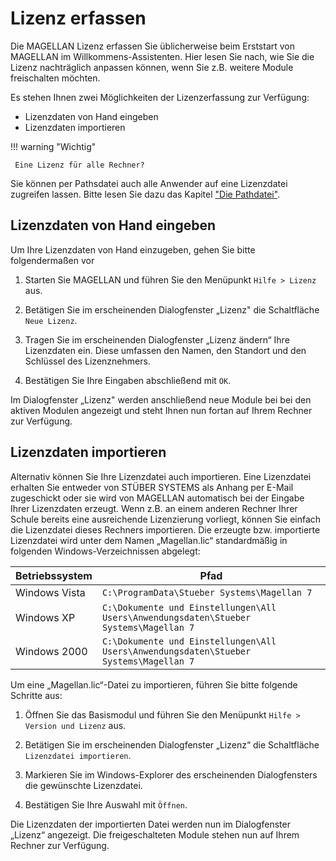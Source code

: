 # Lizenz erfassen

Die MAGELLAN Lizenz erfassen Sie üblicherweise beim Erststart von MAGELLAN im Willkommens-Assistenten. Hier lesen Sie nach, wie Sie die Lizenz nachträglich anpassen können, wenn Sie z.B. weitere Module freischalten möchten.

Es stehen Ihnen zwei Möglichkeiten der Lizenzerfassung zur Verfügung:

* Lizenzdaten von Hand eingeben
* Lizenzdaten importieren

 !!! warning "Wichtig"
 
     Eine Lizenz für alle Rechner?
Sie können per Pathsdatei auch alle Anwender auf eine Lizenzdatei zugreifen lassen. Bitte lesen Sie dazu das Kapitel ["Die Pathdatei"](https://doc.magellan7.stueber.de/schulverwaltung/installation/die-pathsdatei/).

## Lizenzdaten von Hand eingeben

Um Ihre Lizenzdaten von Hand einzugeben, gehen Sie bitte folgendermaßen vor

1. Starten Sie MAGELLAN und führen Sie den Menüpunkt ```Hilfe > Lizenz``` aus.

2. Betätigen Sie im erscheinenden Dialogfenster „Lizenz" die Schaltfläche ```Neue Lizenz```.

3. Tragen Sie im erscheinenden Dialogfenster „Lizenz ändern“ Ihre Lizenzdaten ein. Diese umfassen den    Namen, den Standort und den Schlüssel des Lizenznehmers.

4. Bestätigen Sie Ihre Eingaben abschließend mit ```OK```.

Im Dialogfenster „Lizenz" werden anschließend neue Module bei bei den aktiven Modulen angezeigt und steht Ihnen nun fortan auf Ihrem Rechner zur Verfügung.

## Lizenzdaten importieren

Alternativ können Sie Ihre Lizenzdatei auch importieren. Eine Lizenzdatei erhalten Sie entweder von STÜBER SYSTEMS als Anhang per E-Mail zugeschickt oder sie wird von MAGELLAN automatisch bei der Eingabe Ihrer Lizenzdaten erzeugt. Wenn z.B. an einem anderen Rechner Ihrer Schule bereits eine ausreichende Lizenzierung vorliegt, können Sie einfach die Lizenzdatei dieses Rechners importieren. Die erzeugte bzw. importierte Lizenzdatei wird unter dem Namen „Magellan.lic“ standardmäßig in folgenden Windows-Verzeichnissen abgelegt:

Betriebssystem | Pfad
-------------- | ----
Windows Vista  | `C:\ProgramData\Stueber Systems\Magellan 7`
Windows XP     | `C:\Dokumente und Einstellungen\All Users\Anwendungsdaten\Stueber Systems\Magellan 7`
Windows 2000   | `C:\Dokumente und Einstellungen\All Users\Anwendungsdaten\Stueber Systems\Magellan 7` 

Um eine „Magellan.lic“-Datei zu importieren, führen Sie bitte folgende Schritte aus:

1. Öffnen Sie das Basismodul und führen Sie den Menüpunkt ```Hilfe > Version und Lizenz``` aus.

2. Betätigen Sie im erscheinenden Dialogfenster „Lizenz“ die Schaltfläche ```Lizenzdatei importieren```.

3. Markieren Sie im Windows-Explorer des erscheinenden Dialogfensters die gewünschte Lizenzdatei.

4. Bestätigen Sie Ihre Auswahl mit ```Öffnen```.

Die Lizenzdaten der importierten Datei werden nun im Dialogfenster „Lizenz“ angezeigt. Die freigeschalteten Module stehen nun auf Ihrem Rechner zur Verfügung.
